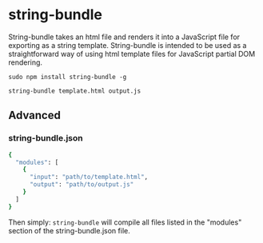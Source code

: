 # string-bundle

String-bundle takes an html file and renders it into a JavaScript file for exporting as a string template. String-bundle is intended to be used as a straightforward way of using html template files for JavaScript partial DOM rendering.

`sudo npm install string-bundle -g`

`string-bundle template.html output.js`

## Advanced

### string-bundle.json
``` bash
{
  "modules": [
    {
      "input": "path/to/template.html",
      "output": "path/to/output.js"
    }
  ]
}
```
Then simply: `string-bundle` will compile all files listed in the "modules" section of the string-bundle.json file.
